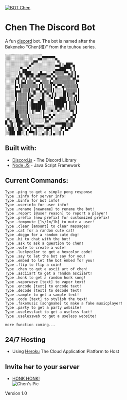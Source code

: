 <a href="https://top.gg/bot/457923703129374720" >
  <img src="https://top.gg/api/widget/457923703129374720.svg" alt="BOT Chen" />
</a>

# Chen The Discord Bot

A fun [discord](https://en.wikipedia.org/wiki/Discord_(software)) bot. The bot is named after the 	
Bakeneko "Chen(橙)" from the touhou series.

```
░░░░░░░░░░░░░░░░░▄▄▄▄▄▄
░░░░░░░░░░░░░▄▄▀▀░░░░░░▀▄
░░░░░░░░░░░▄▀░░░░░░░░░░▄▄▌░▄██▀▄
░░░░░░░▀▄▄▀░░░░░░░░░░░░▄▄███▀▀▌▐
░░░░░░▐▄▀███▄░░▄█▄▄░░▄▀▒▒▒▒▀▀▄▐░▌
░░░░░▄▌▀▄▐▀▒▀▄▀▀▒▒▒▀▀▄▀▄▒▒▒▒▒▒▀▄▌▀
░░░░▐░▌▐▄▌▒▒▒▄▀▀▄▒▒▒▐▄▒▒▒▒▒▒▒▒▒▒▐▀
░░░░▐▄▐▐▒▒▒▒▒▒▒▐░▌▒▒▒▌▀▄▀▀▄▒▒▒▒▒▒▌
░░░░▐▄▄▌▒▒▒▌▒▄▀▀▄▀▄▒▒▌▌░░░▐▄▒▒▒▒▒▐
░░░░▐▌▒▒▒▒▐▒▄▀░░░█░▀▄▐░▌░░▐█▐▒▒▀▄▐
░░░░░▌▒▒▒▒▐▀▄░░░▄█░░░▀▐▄▄███░▌▒▐▐▐
░░░░▐▒▒▒▒▒▌░█▄▄███▌░░░▐████▀▌▐▒▒▌▀
░░░░▐▒▒▒▒▒▌░████▌█▌░░░░█▀█▀░▌▐▒▒▐
░░░░▐█▒▒▒▒▌░▐░▀▀░▐░░░▀░░▀░░░░░▀▌▐
░░░░▐█▌▒▒▒▐░░░░░░▐▄▄▀▄▀░░░░░░░▄▀▌
▄▀▄░░██▄▒▒▒▌░░░░░░▐▄▀░░░░░░░▄▀▒█
▀▄▐▌░▐█▀▄▒▒▀▄░▄▄▄▄░░░▄▄▀▀▀██▒▒█
░▐██░░██░▀▄▐░▀▌░░░▀█▀▌░░░▐▀▐▄▀
░░██▌▐█▌░▐░▀▀▌▌░░▄░▌░▌▄░░▌▐﻿
```

## Built with:
* [Discord.js](https://github.com/discordjs/discord.js/) - The Discord Library
* [Node JS](https://github.com/nodejs/node) - Java Script Framework

Current Commands:
---------------------------------------------
```
Type .ping to get a simple pong response
Type .sinfo for server info!
Type .binfo for bot info!
Type .userinfo for user info!
Type .rename [newname] to rename the bot!
Type .report [@user reason] to report a player!
Type .prefix [new prefix] for customized prefix!
Type .tempmute [1s/1m/1h] to mute a user!
Type .clear [amount] to clear messages!
Type .cat for a random cute cat!
Type .doggo for a random cute dog!
Type .hi to chat with the bot!
Type .ask to ask a question to chen!
Type .vote to create a vote!
Type .luckycolor to get a hexcolor code!
Type .say to let the bot say for you!
Type .embed to let the bot embed for you!
Type .flip to flip a coin!
Type .chen to get a ascii art of chen!
Type .asciiart to get a random asciiart!
Type .honk to get a random honk song!
Type .vaporwave [text] to vapor text!
Type .encode [text] to encode text!
Type .decode [text] to decode text!
Type .sample to get a sample text!
Type .code [text] to stylish the text!
Type .fakemusic [songname] to make a fake musicplayer!
Type .party to get a party website!
Type .uselessfact to get a useless fact!
Type .uselessweb to get a useless website!

more function coming...
```

## 24/7 Hosting
* Using [Heroku](https://www.heroku.com/) The Cloud Application Platform to Host


## Invite her to your server
* [HONK HONK!](https://discordapp.com/oauth2/authorize?client_id=457923703129374720&scope=bot&permissions=2117467383)<br/>
![Chen's Pic](https://ih0.redbubble.net/image.15399115.2349/raf,750x1000,075,t,fafafa:ca443f4786.jpg)


Version 1.0
